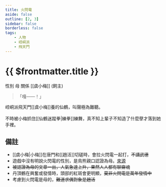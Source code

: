```yaml
---
title: 火閃電
aside: false
outline: [2, 3]
sidebar: false
borderless: false
tags:
    - 人物
    - 崆峒派
    - 飛天門
---
```


# {{ $frontmatter.title }}

<ChTabs position="bottom">
	<ChTab title="嘎——！">
		<Ch src='/images/characters/firebird1/normal.png' position='right'/>
		<ChName nameZh='火閃電' nameEn='Huo Shan Dian' position='right' />
		<ChTable>
			<ChTr>
				<ChTd isTitle=true>
					性別
				</ChTd>
				<ChTd>
					母
				</ChTd>
			</ChTr>
			<ChTr>
				<ChTd isTitle=true position='center'>
					關係
				</ChTd>
			</ChTr>
			<ChTr>
				<ChTd position='center'>
					[[虞小梅]] (飼主)
				</ChTd>
			</ChTr>
		</ChTable>
	</ChTab>
	<ChTab title="嘎啊啊～～！">
		<Ch src='/images/characters/firebird1/attack.png' position='right'/>
		<ChName nameZh='火閃電' nameEn='Huo Shan Dian' position='right' />
	</ChTab>
</ChTabs>

> 「嘎——！」

崆峒派飛天門[[虞小梅]]養的仙鶴，叫聲極為難聽。
<br><br>
不時被小梅抓住[[仙鶴迷蹤拳|練拳]]練舞，真不知上輩子不知造了什麼孽才落到她手裡。

## 備註

- [[虞小梅|小梅]]在唐門和[[趙活]]切磋時，會拉火閃電一起打，~~不講武德~~
- 遊戲中沒有明說火閃電的性別，是鳥熊親口認證為母。[來源](https://forum.gamer.com.tw/C.php?bsn=73317&snA=2167&tnum=5)
- ~~被認證為母的文章一出，人氣急速上升，果然人人都有聊齋魂~~
- 丹頂鶴在興奮或發情時，頭部的紅斑會更明顯，~~莫非火閃電是萬年發情中~~
- 考慮到火閃電是母的，~~難道求偶對象是趙活~~
